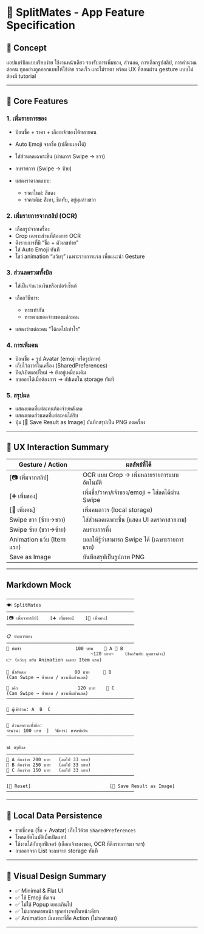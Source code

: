 # 📱 SplitMates - App Feature Specification

## 🎯 Concept

แอปแชร์บิลแบบเรียบง่าย ใช้งานหน้าเดียว รองรับการเพิ่มของ, ส่วนลด, การเลือกรูปสลิป, การคำนวณต่อคน
ทุกอย่างถูกออกแบบให้ใช้ง่าย รวดเร็ว และไม่รกตา พร้อม UX ที่สอนผ่าน gesture แบบไม่ต้องมี tutorial

---

## 🧩 Core Features

### 1. เพิ่มรายการของ

* ป้อนชื่อ + ราคา + เลือกเจ้าของได้หลายคน
* Auto Emoji จากชื่อ (เปลี่ยนเองได้)
* ใส่ส่วนลดเฉพาะชิ้น (ผ่านการ Swipe → ขวา)
* ลบรายการ (Swipe → ซ้าย)
* แสดงราคาลดแบบ:

  * ราคาใหม่: สีแดง
  * ราคาเดิม: สีเทา, ขีดทับ, อยู่มุมล่างขวา

### 2. เพิ่มรายการจากสลิป (OCR)

* เลือกรูปจากเครื่อง
* Crop เฉพาะส่วนที่ต้องการ OCR
* ดึงรายการที่มี “ชื่อ + ตัวเลขท้าย”
* ใส่ Auto Emoji ทันที
* โชว์ animation “แว้บๆ” เฉพาะรายการแรก เพื่อแนะนำ Gesture

### 3. ส่วนลดรวมทั้งบิล

* ใส่เป็นจำนวนเงินหรือเปอร์เซ็นต์
* เลือกวิธีหาร:

  * หารเท่ากัน
  * หารตามยอดจ่ายของแต่ละคน
* แสดงว่าแต่ละคน "ได้ลดไปเท่าไร"

### 4. การเพิ่มคน

* ป้อนชื่อ + รูป Avatar (emoji หรือรูปภาพ)
* เก็บไว้ถาวรในเครื่อง (SharedPreferences)
* ปิด/เปิดแอปใหม่ → ยังอยู่เหมือนเดิม
* ลบออกได้เมื่อต้องการ → อัปเดตใน storage ทันที

### 5. สรุปผล

* แสดงยอดที่แต่ละคนต้องจ่ายหลังลด
* แสดงยอดส่วนลดที่แต่ละคนได้รับ
* ปุ่ม \[📸 Save Result as Image] บันทึกสรุปเป็น PNG ลงเครื่อง

---

## 🧠 UX Interaction Summary

| Gesture / Action          | ผลลัพธ์ที่ได้                                     |
| ------------------------- | ------------------------------------------------- |
| \[📷 เพิ่มจากสลิป]        | OCR แบบ Crop → เพิ่มหลายรายการแบบอัตโนมัติ        |
| \[➕ เพิ่มของ]             | เพิ่มชื่อ/ราคา/เจ้าของ/emoji + ใส่ลดได้ผ่าน Swipe |
| \[👥 เพิ่มคน]             | เพิ่มคนถาวร (local storage)                       |
| Swipe ขวา (ซ้าย→ขวา)      | ใส่ส่วนลดเฉพาะชิ้น (แสดง UI ลดราคาสวยงาม)         |
| Swipe ซ้าย (ขวา→ซ้าย)     | ลบรายการทิ้ง                                      |
| Animation แว้บ (Item แรก) | บอกให้รู้ว่าสามารถ Swipe ได้ (เฉพาะรายการแรก)     |
| Save as Image             | บันทึกสรุปเป็นรูปภาพ PNG                          |

---

## Markdown Mock

```
───────────────────────────────────────────────
🍽️ SplitMates                                       
───────────────────────────────────────────────
[📷 เพิ่มจากสลิป]    [➕ เพิ่มของ]    [👥 เพิ่มคน]
───────────────────────────────────────────────

📋 รายการของ
───────────────────────────────────────────────
🍕 พิซซ่า                    100 บาท    👤 A 👤 B   
                               ~120 บาท~    (ขีดเส้นทับ มุมขวาล่าง)
👉 (แว้บๆ ขยับ Animation เฉพาะ Item แรก)

🥤 น้ำอัดลม                  80 บาท     👤 B
(Can Swipe → ซ้ายลบ / ขวาเพิ่มส่วนลด)

🍰 เค้ก                      120 บาท    👤 C
(Can Swipe → ซ้ายลบ / ขวาเพิ่มส่วนลด)
───────────────────────────────────────────────

👥 ผู้เข้าร่วม: A  B  C
───────────────────────────────────────────────

💸 ส่วนลดรวมทั้งบิล:
จำนวน: 100 บาท  |  วิธีหาร: หารเท่ากัน
───────────────────────────────────────────────

📊 สรุปผล
───────────────────────────────────────────────
👤 A ต้องจ่าย 200 บาท   (ลดไป 33 บาท)
👤 B ต้องจ่าย 250 บาท   (ลดไป 33 บาท)
👤 C ต้องจ่าย 150 บาท   (ลดไป 33 บาท)
───────────────────────────────────────────────

[🔄 Reset]                             [📸 Save Result as Image]
───────────────────────────────────────────────
```

---

## 💾 Local Data Persistence

* รายชื่อคน (ชื่อ + Avatar) เก็บไว้ด้วย `SharedPreferences`
* โหลดอัตโนมัติเมื่อเปิดแอป
* ใช้งานได้กับทุกฟีเจอร์ (เลือกเจ้าของของ, OCR ที่ดึงรายการมา ฯลฯ)
* ลบออกจาก List จะลบจาก storage ทันที

---

## 🎨 Visual Design Summary

* ✅ Minimal & Flat UI
* ✅ ใช้ Emoji ชัดเจน
* ✅ ไม่ใช้ Popup เยอะเกินไป
* ✅ ไม่แยกหลายหน้า ทุกอย่างจบในหน้าเดียว
* ✅ Animation มีเฉพาะที่สื่อ Action (ไม่รกสายตา)

---
